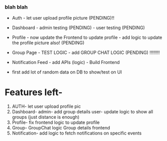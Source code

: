### blah blah
- Auth
      - let user upload profile picture (PENDING)!!
- Dashboard
      - admin testing (PENDING)
      - user testing (PENDING)
- Profile 
      - now update the Frontend  to update profile 
      - add logic to update the profile picture also! (PENDING) 
- Group Page
      - TEST LOGIC
      - add GROUP CHAT LOGIC (PENDING) !!!!!!!!
- Notification Feed
      - add APIs (logic)
      - Build Frontend 

- first add lot of random data on DB to show/test on UI


# Features left- 
1. AUTH- 
   let user upload profile pic
2. Dashboard-
    admin- 
        add group details
    user-
        update logic to show all groups (just distance is enough)
3. Profile-
    fix frontend logic to update profile
4. Group-
    GroupChat logic
    Group details frontend
5. Notification-
    add logic to fetch notifications on specific events
